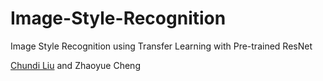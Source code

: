 # Image-Style-Recognition
Image Style Recognition using Transfer Learning with Pre-trained ResNet

[Chundi Liu](https://github.com/chundiliu) and Zhaoyue Cheng
